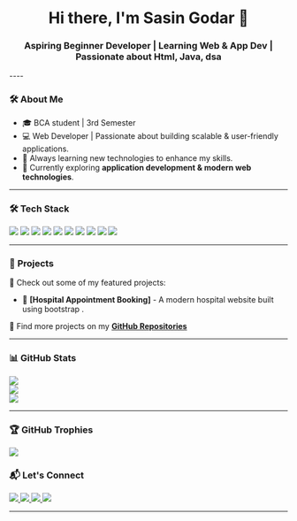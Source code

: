 <!--Beautiful GitHub Profile README --> 
  
<h1 align="center">Hi there, I'm Sasin Godar 👋</h1>    

<p align="center">    
  <h3 align="center">Aspiring Beginner Developer | Learning Web & App Dev | Passionate about Html, Java, dsa</h3>    
</p>   
---- 
     
### 🛠️ **About Me**
- 🎓 BCA student | 3rd Semester 
- 💻 Web Developer | Passionate about building scalable & user-friendly applications.       
- 🚀 Always learning new technologies to enhance my skills.    
- 🌱 Currently exploring **application development  & modern web technologies**.         
   
--- 

### 🛠️ **Tech Stack** 
<p> 
  <img src="https://img.shields.io/badge/C-%2300599C.svg?&style=for-the-badge&logo=c&logoColor=white"/>
 <img src="https://img.shields.io/badge/HTML5-%23E34F26.svg?&style=for-the-badge&logo=html5&logoColor=white" />
  <img src="https://img.shields.io/badge/CSS3-%231572B6.svg?&style=for-the-badge&logo=css3&logoColor=white" />
  <img src="https://img.shields.io/badge/JavaScript-%23F7DF1E.svg?&style=for-the-badge&logo=javascript&logoColor=black" />  
<img src="https://img.shields.io/badge/Java-%23007396.svg?&style=for-the-badge&logo=java&logoColor=white" />
 <img src="https://img.shields.io/badge/Bootstrap-%23563D7C.svg?&style=for-the-badge&logo=bootstrap&logoColor=white" />
    <img src="https://img.shields.io/badge/Git-%23F05033.svg?&style=for-the-badge&logo=git&logoColor=white" />
  <img src="https://img.shields.io/badge/GitHub-%23181717.svg?&style=for-the-badge&logo=github&logoColor=white" />
  <img src="https://img.shields.io/badge/Adobe%20Photoshop-%2331A8FF.svg?&style=for-the-badge&logo=adobephotoshop&logoColor=white" />
  <img src="https://img.shields.io/badge/Adobe%20XD-%23FF61F6.svg?&style=for-the-badge&logo=adobexd&logoColor=white" />
     

</p>

---

### 📌 **Projects**
🚀 Check out some of my featured projects:

- 🏥 **[Hospital Appointment Booking]** - A modern hospital website built using bootstrap .  
 
📌 Find more projects on my **[GitHub Repositories](https://github.com/Sasin-Godar7?tab=repositories)**  

---
### 📊 GitHub Stats
![](https://github-readme-stats.vercel.app/api?username=Sasin-Godar7&theme=holi&hide_border=false&include_all_commits=false&count_private=false)<br/>
 ![](https://nirzak-streak-stats.vercel.app/?user=Sasin-Godar7&theme=holi&hide_border=false)<br/>
 ![](https://github-readme-stats.vercel.app/api/top-langs/?username=Sasin-Godar7&theme=holi&hide_border=false&include_all_commits=false&count_private=false&layout=compact)
 

---
### 🏆 GitHub Trophies
![](https://github-profile-trophy.vercel.app/?username=Sasin-Godar7&theme=radical&no-frame=false&no-bg=true&margin-w=4)


### 📬 **Let's Connect**
<p>

  <a href="sago_bca2080@lict.edu.np">
    <img src="https://img.shields.io/badge/Email-%23D14836.svg?&style=for-the-badge&logo=gmail&logoColor=white" />
  </a>
  <a href="https://twitter.com/your-real-twitter" target="_blank">
    <img src="https://img.shields.io/badge/Twitter-%231DA1F2.svg?&style=for-the-badge&logo=twitter&logoColor=white" />
  </a>
  <a href="https://www.facebook.com/sasin.godar" target="_blank">
    <img src="https://img.shields.io/badge/Facebook-%231877F2.svg?&style=for-the-badge&logo=facebook&logoColor=white" />
  </a>
  <a href="https://www.instagram.com/sasinkshettry" target="_blank">
    <img src="https://img.shields.io/badge/Instagram-%23E4405F.svg?&style=for-the-badge&logo=instagram&logoColor=white" />
  </a>   
</p>


---



